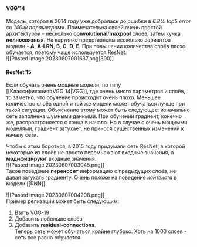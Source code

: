 #### VGG'14 
Модель, которая в 2014 году уже добралась до ошибки в *6.8% top5 error* со *140кк параметрами*. Примечательна своей очень простой архитектурой - несколько **convolutional**/**maxpool** слоёв, затем кучка **полносвязных**. На картинке представлены несколько вариантов модели - **A**, **A-LRN**, **B**, **C**, **D**, **E**. При повышении количества слоёв плохо обучается, поэтому чаще используется ResNet.  
![[Pasted image 20230607001637.png|300]] 
#### ResNet'15
Если обучать очень мощные модели, по типу [[Классификация#VGG'14|VGG]], где очень много параметров и слоёв, то заметно, что обучение происходит очень плохо. Меньшее количество слоёв одной и той же модели может обучаться лучше при такой ситуации. Объяснение этому может быть следующее: изначально сеть заполнена шумными данными. При обучении градиент, конечно же, распространяется с конца в начало. Но в случае с очень мощными моделями, градиент затухает, не принося существенных изменений к началу сети.   
  
Чтобы с этим бороться, в 2015 году придумали сеть ResNet, в которой некоторые из слоёв не просто перемножают входные значения, а **модифицируют** входные значения.  
![[Pasted image 20230607003045.png]]  
Такое поведение **переносит** информацию с предыдущих слоёв, не давая затухать градиенту. Очень похоже на поведение *контекста* в модели [[RNN]].   
  
![[Pasted image 20230607004208.png]]  
Пример релизации может быть следующим:   
1. Взять VGG-19   
2. Добавить побольше слоёв  
3. Добавить **residual-connections**.   
Теперь сеть может обучаться крайне глубоко. Хоть на 1000 слоев - сеть все равно обучается.